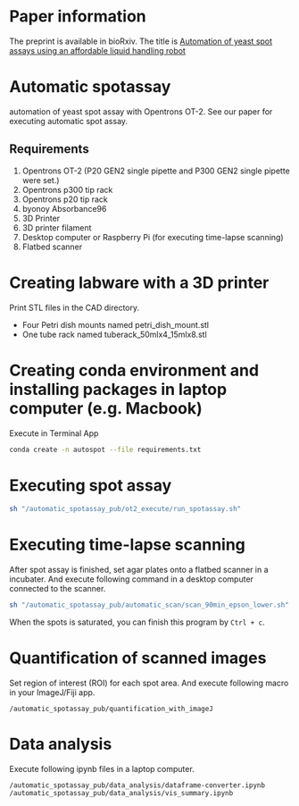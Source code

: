 # Paper information
The preprint is available in bioRxiv.
The title is [Automation of yeast spot assays using an affordable liquid handling robot](https://www.biorxiv.org/content/10.1101/2022.07.16.500326v1)

# Automatic spotassay
automation of yeast spot assay with Opentrons OT-2.
See our paper for executing automatic spot assay.

## Requirements
1. Opentrons OT-2 (P20 GEN2 single pipette and P300 GEN2 single pipette were set.) 
2. Opentrons p300 tip rack
3. Opentrons p20 tip rack
4. byonoy Absorbance96
5. 3D Printer
6. 3D printer filament
7. Desktop computer or Raspberry Pi (for executing time-lapse scanning)
8. Flatbed scanner

# Creating labware with a 3D printer
Print STL files in the CAD directory.
- Four Petri dish mounts named petri_dish_mount.stl
- One tube rack named tuberack_50mlx4_15mlx8.stl

# Creating conda environment and installing packages in laptop computer (e.g. Macbook)
Execute in Terminal App
``` bash
conda create -n autospot --file requirements.txt
```

# Executing spot assay
``` bash
sh "/automatic_spotassay_pub/ot2_execute/run_spotassay.sh"
```

# Executing time-lapse scanning
After spot assay is finished, set agar plates onto a flatbed scanner in a incubater.
And execute following command in a desktop computer connected to the scanner.
``` bash
sh "/automatic_spotassay_pub/automatic_scan/scan_90min_epson_lower.sh"
```
When the spots is saturated, you can finish this program by `Ctrl + c`.

# Quantification of scanned images
Set region of interest (ROI) for each spot area.
And execute following macro in your ImageJ/Fiji app.
```
/automatic_spotassay_pub/quantification_with_imageJ
```

# Data analysis
Execute following ipynb files in a laptop computer.
```
/automatic_spotassay_pub/data_analysis/dataframe-converter.ipynb
/automatic_spotassay_pub/data_analysis/vis_summary.ipynb
```
